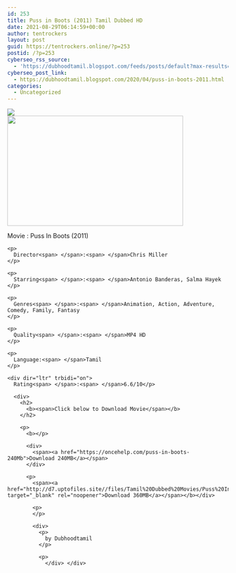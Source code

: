 ```yaml
---
id: 253
title: Puss in Boots (2011) Tamil Dubbed HD
date: 2021-08-29T06:14:59+00:00
author: tentrockers
layout: post
guid: https://tentrockers.online/?p=253
postid: /?p=253
cyberseo_rss_source:
  - 'https://dubhoodtamil.blogspot.com/feeds/posts/default?max-results=150&start-index=301'
cyberseo_post_link:
  - https://dubhoodtamil.blogspot.com/2020/04/puss-in-boots-2011.html
categories:
  - Uncategorized
---
```

<div class="media_block">
  <img src="https://1.bp.blogspot.com/-jhb0ZvrGPPo/XpxZ1JgZCCI/AAAAAAAAAeo/YzJxSALFf1ERs6QZ0eoszS6lJWANLU2EwCNcBGAsYHQ/s72-w400-h250-c/wp1986141-puss-in-boots-wallpapers.jpg" class="media_thumbnail" />
</div>

<div dir="ltr" trbidi="on">
  <div class="separator">
    <a href="https://1.bp.blogspot.com/-jhb0ZvrGPPo/XpxZ1JgZCCI/AAAAAAAAAeo/YzJxSALFf1ERs6QZ0eoszS6lJWANLU2EwCNcBGAsYHQ/s1600/wp1986141-puss-in-boots-wallpapers.jpg"><img loading="lazy" border="0" data-original-height="1000" data-original-width="1600" height="250" src="https://1.bp.blogspot.com/-jhb0ZvrGPPo/XpxZ1JgZCCI/AAAAAAAAAeo/YzJxSALFf1ERs6QZ0eoszS6lJWANLU2EwCNcBGAsYHQ/w400-h250/wp1986141-puss-in-boots-wallpapers.jpg" width="400" /></a>
  </div>
  
  <p>
    Movie<span> </span>:<span> </span>Puss In Boots (2011)</div> 
    
    <p>
      Director<span> </span>:<span> </span>Chris Miller
    </p>
    
    <p>
      Starring<span> </span>:<span> </span>Antonio Banderas, Salma Hayek
    </p>
    
    <p>
      Genres<span> </span>:<span> </span>Animation, Action, Adventure, Comedy, Family, Fantasy
    </p>
    
    <p>
      Quality<span> </span>:<span> </span>MP4 HD
    </p>
    
    <p>
      Language:<span> </span>Tamil
    </p>
    
    <div dir="ltr" trbidi="on">
      Rating<span> </span>:<span> </span>6.6/10</p> 
      
      <div>
        <h2>
          <b><span>Click below to Download Movie</span></b>
        </h2>
        
        <p>
          <b></p> 
          
          <div>
            <span><a href="https://oncehelp.com/puss-in-boots-240Mb">Download 240MB</a></span>
          </div>
          
          <p>
            <span><a href="http://d7.uptofiles.site//files/Tamil%20Dubbed%20Movies/Puss%20In%20Boots%20(2011)/Puss%20In%20Boots%20(640x360)/Puss%20In%20Boots%20HD.mp4" target="_blank" rel="noopener">Download 360MB</a></span></b></div> 
            
            <p>
            </p>
            
            <div>
              <p>
                by Dubhoodtamil
              </p>
              
              <p>
                </div> </div>